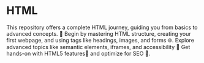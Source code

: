 # HTML
This repository offers a complete HTML journey, guiding you from basics to advanced concepts. 🚀 Begin by mastering HTML structure, creating your first webpage, and using tags like headings, images, and forms 🌐. Explore advanced topics like semantic elements, iframes, and accessibility 🦾 Get hands-on with HTML5 features🎥 and optimize for SEO 🌟.

